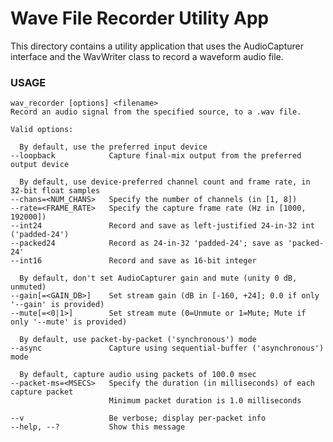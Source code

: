 # Wave File Recorder Utility App

This directory contains a utility application that uses the AudioCapturer interface and the
WavWriter class to record a waveform audio file.

### USAGE

    wav_recorder [options] <filename>
    Record an audio signal from the specified source, to a .wav file.

    Valid options:

      By default, use the preferred input device
    --loopback            Capture final-mix output from the preferred output device

      By default, use device-preferred channel count and frame rate, in 32-bit float samples
    --chans=<NUM_CHANS>   Specify the number of channels (in [1, 8])
    --rate=<FRAME_RATE>   Specify the capture frame rate (Hz in [1000, 192000])
    --int24               Record and save as left-justified 24-in-32 int ('padded-24')
    --packed24            Record as 24-in-32 'padded-24'; save as 'packed-24'
    --int16               Record and save as 16-bit integer

      By default, don't set AudioCapturer gain and mute (unity 0 dB, unmuted)
    --gain[=<GAIN_DB>]    Set stream gain (dB in [-160, +24]; 0.0 if only '--gain' is provided)
    --mute[=<0|1>]        Set stream mute (0=Unmute or 1=Mute; Mute if only '--mute' is provided)

      By default, use packet-by-packet ('synchronous') mode
    --async               Capture using sequential-buffer ('asynchronous') mode

      By default, capture audio using packets of 100.0 msec
    --packet-ms=<MSECS>   Specify the duration (in milliseconds) of each capture packet
                          Minimum packet duration is 1.0 milliseconds

    --v                   Be verbose; display per-packet info
    --help, --?           Show this message
